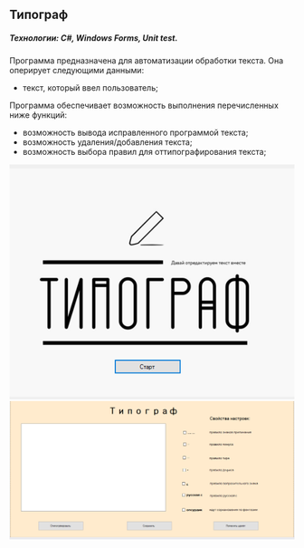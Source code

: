 ## Типограф

##### Технологии: C#, Windows Forms, Unit test.

Программа предназначена для автоматизации обработки текста. Она оперирует следующими данными:
- текст, который ввел пользователь;

Программа обеспечивает возможность выполнения перечисленных ниже функций:
- возможность вывода исправленного программой текста;
- возможность удаления/добавления текста;
- возможность выбора правил для оттипографирования текста; 

![](images/1.png)
![](images/2.png)
